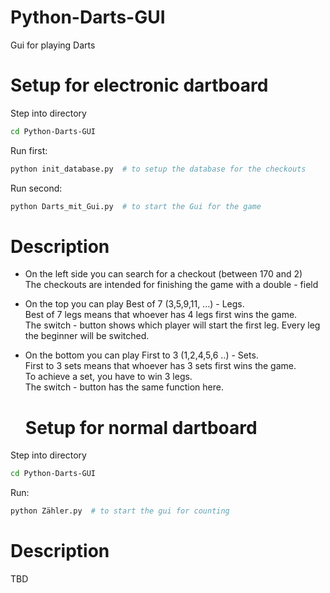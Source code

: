 # Python-Darts-GUI
Gui for playing Darts

# Setup for electronic dartboard
Step into directory 
```bash
cd Python-Darts-GUI
```

Run first:

```bash
python init_database.py  # to setup the database for the checkouts
```

Run second:
```bash
python Darts_mit_Gui.py  # to start the Gui for the game 
```

# Description
- On the left side you can search for a checkout (between 170 and 2) \
  The checkouts are intended for finishing the game with a double - field 

- On the top you can play Best of 7 (3,5,9,11, ...) - Legs. \
  Best of 7 legs means that whoever has 4 legs first wins the game. \
  The switch - button shows which player will start the first leg. Every leg the beginner will be switched. 

- On the bottom you can play First to 3 (1,2,4,5,6 ..) - Sets. \
  First to 3 sets means that whoever has 3 sets first wins the game. \
  To achieve a set, you have to win 3 legs. \
  The switch - button has the same function here. 
  
  # Setup for normal dartboard
  
Step into directory 
```bash
cd Python-Darts-GUI
```

Run:

```bash
python Zähler.py  # to start the gui for counting
```

# Description
TBD
